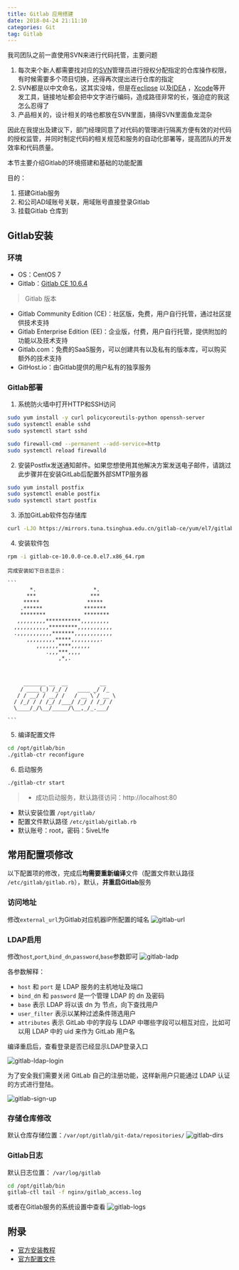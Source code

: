 ```yaml
---
title: Gitlab 应用搭建
date: 2018-04-24 21:11:10
categories: Git
tag: Gitlab
---
```


我司团队之前一直使用SVN来进行代码托管，主要问题
1. 每次来个新人都需要找对应的[SVN](https://tortoisesvn.net/index.zh.html)管理员进行授权分配指定的仓库操作权限，有时候需要多个项目切换，还得再次提出进行仓库的指定
2. SVN都是以中文命名，这其实没啥，但是在[eclipse](https://eclipse.org) 以及[IDEA](https://www.jetbrains.com/idea/?fromMenu) ，[Xcode](https://developer.apple.com/xcode)等开发工具，链接地址都会把中文字进行编码，造成路径非常的长，强迫症的我这怎么忍得了
3. 产品相关的，设计相关的啥也都放在SVN里面，搞得SVN里面鱼龙混杂

因此在我提出及建议下，部门经理同意了对代码的管理进行隔离方便有效的对代码的授权监管，并同时制定代码的相关规范和服务的自动化部署等，提高团队的开发效率和代码质量。

本节主要介绍Gitlab的环境搭建和基础的功能配置

目的：
1. 搭建Gitlab服务
2. 和公司AD域账号关联，用域账号直接登录Gitlab
3. 挂载Gitlab 仓库到

## Gitlab安装

### 环境
* OS：CentOS 7
* Gitlab：[Gitlab CE 10.6.4](https://mirrors.tuna.tsinghua.edu.cn/gitlab-ce/yum/el7/gitlab-ce-10.6.4-ce.0.el7.x86_64.rpm)

>Gitlab 版本
* Gitlab Community Edition (CE)：社区版，免费，用户自行托管，通过社区提供技术支持
* Gitlab Enterprise Edition (EE)：企业版，付费，用户自行托管，提供附加的功能以及技术支持
* Gitlab.com：免费的SaaS服务，可以创建共有以及私有的版本库，可以购买额外的技术支持
* GitHost.io：由Gitlab提供的用户私有的独享服务

### Gitlab部署
1. 系统防火墙中打开HTTP和SSH访问
```bash
sudo yum install -y curl policycoreutils-python openssh-server
sudo systemctl enable sshd
sudo systemctl start sshd

sudo firewall-cmd --permanent --add-service=http
sudo systemctl reload firewalld

```
2. 安装Postfix发送通知邮件。如果您想使用其他解决方案发送电子邮件，请跳过此步骤并在安装GitLab后配置外部SMTP服务器
```bash
sudo yum install postfix
sudo systemctl enable postfix
sudo systemctl start postfix

```
3. 添加GitLab软件包存储库
```bash
curl -LJO https://mirrors.tuna.tsinghua.edu.cn/gitlab-ce/yum/el7/gitlab-ce-10.0.0-ce.0.el7.x86_64.rpm
```
4. 安装软件包
```bash
rpm -i gitlab-ce-10.0.0-ce.0.el7.x86_64.rpm
```
    完成安装如下日志显示：

    ```
           *.                  *.
          ***                 ***
         *****               *****
        .******             *******
        ********            ********
       ,,,,,,,,,***********,,,,,,,,,
      ,,,,,,,,,,,*********,,,,,,,,,,,
      .,,,,,,,,,,,*******,,,,,,,,,,,,
          ,,,,,,,,,*****,,,,,,,,,.
             ,,,,,,,****,,,,,,
                .,,,***,,,,
                    ,*,.
    


         _______ __  __          __
        / ____(_) /_/ /   ____ _/ /_
       / / __/ / __/ /   / __ \`/ __ \
      / /_/ / / /_/ /___/ /_/ / /_/ /
      \____/_/\__/_____/\__,_/_.___/

    ```
5. 编译配置文件
```bash
cd /opt/gitlab/bin
./gitlab-ctr reconfigure
```
6. 启动服务
```bash
./gitlab-ctr start
```

>* 成功启动服务，默认路径访问：http://localhost:80
* 默认安装位置 `/opt/gitlab/`
* 配置文件默认路径 `/etc/gitlab/gitlab.rb`
* 默认账号：root，密码：5iveL!fe

## 常用配置项修改
以下配置项的修改，完成后**均需要重新编译**文件（配置文件默认路径 `/etc/gitlab/gitlab.rb`），默认，**并重启Gitlab**服务

### 访问地址
修改`external_url`为Gitlab对应机器IP所配置的域名
![gitlab-url](http://7xoc0z.com1.z0.glb.clouddn.com/gitpages-gitlab-url.png)

### LDAP启用
修改`host`,`port`,`bind_dn`,`password`,`base`参数即可
![gitlab-ladp](http://7xoc0z.com1.z0.glb.clouddn.com/gitpages-gitlab-ldap.png)

各参数解释：
* `host` 和 `port` 是 LDAP 服务的主机地址及端口
* `bind_d`n 和 `password` 是一个管理 LDAP 的 dn 及密码
* `base` 表示 LDAP 将以该 dn 为 节点，向下查找用户
* `user_filter` 表示以某种过滤条件筛选用户
* `attributes` 表示 GitLab 中的字段与 LDAP 中哪些字段可以相互对应，比如可以用 LDAP 中的 uid 来作为 GitLab 用户名

编译重启后，查看登录是否已经显示LDAP登录入口

![gitlab-ldap-login](http://7xoc0z.com1.z0.glb.clouddn.com/gitpages-gitlab-ldap-login.png)

为了安全我们需要关闭 GitLab 自己的注册功能，这样新用户只能通过 LDAP 认证的方式进行登陆。

![gitlab-sign-up](http://7xoc0z.com1.z0.glb.clouddn.com/gitpages-gitlab-sign-up.png)

### 存储仓库修改
默认仓库存储位置：`/var/opt/gitlab/git-data/repositories/`
![gitlab-dirs](http://7xoc0z.com1.z0.glb.clouddn.com/gitpages-gitlab-dirs.png)

### Gitlab日志
默认日志位置： `/var/log/gitlab`

```bash
cd /opt/gitlab/bin
gitlab-ctl tail -f nginx/gitlab_access.log
```
或者在Gitlab服务的系统设置中查看
![gitlab-logs](http://7xoc0z.com1.z0.glb.clouddn.com/gitpages-gitlab-logs.png)

## 附录
* [官方安装教程](https://about.gitlab.com/installation/)
* [官方配置文件](https://docs.gitlab.com.cn/omnibus/settings/README.html)